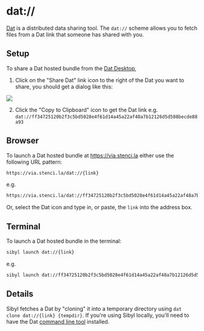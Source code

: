 # dat://

[Dat](datproject.org) is a distributed data sharing tool. The `dat://` scheme allows you to fetch files from a Dat link that someone has shared with you.

## Setup

To share a Dat hosted bundle from the [Dat Desktop](https://github.com/datproject/dat-desktop),

1. Click on the "Share Dat" link icon to the right of the Dat you want to share, you should get a dialog like this:

![](assets/dat-scheme.png)

2. Click the "Copy to Clipboard" icon to get the Dat link e.g. `dat://ff34725120b2f3c5bd5028e4f61d14a45a22af48a7b12126d5d588becde88a93`


## Browser

To launch a Dat hosted bundle at https://via.stenci.la either use the following URL pattern:

```sh
https://via.stenci.la/dat://{link}
```

e.g.

```sh
https://via.stenci.la/dat://ff34725120b2f3c5bd5028e4f61d14a45a22af48a7b12126d5d588becde88a93
```

Or, select the Dat icon and type in, or paste, the `link` into the address box.

## Terminal

To launch a Dat hosted bundle in the terminal:

```sh
sibyl launch dat://{link}
```

e.g.

```sh
sibyl launch dat://ff34725120b2f3c5bd5028e4f61d14a45a22af48a7b12126d5d588becde88a93
```

## Details

Sibyl fetches a Dat by "cloning" it into a temporary directory using `dat clone dat://{link} {tempdir}`. If you're using Sibyl locally, you'll need to have the Dat [command line tool](https://docs.datproject.org/install#in-the-terminal) installed.
